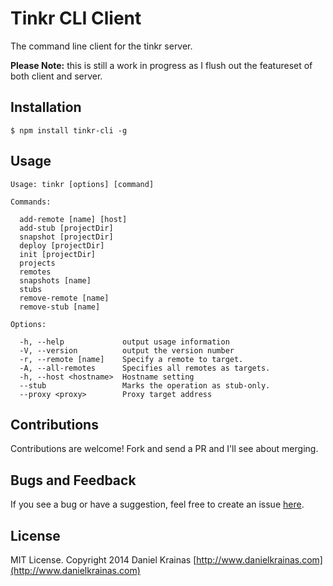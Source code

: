 # Tinkr CLI Client

The command line client for the tinkr server.

**Please Note:** this is still a work in progress as I flush out the featureset of both client and server. 


## Installation

`$ npm install tinkr-cli -g`


## Usage

```
Usage: tinkr [options] [command]

Commands:

  add-remote [name] [host]
  add-stub [projectDir]
  snapshot [projectDir]
  deploy [projectDir]
  init [projectDir]
  projects
  remotes
  snapshots [name]
  stubs
  remove-remote [name]
  remove-stub [name]

Options:

  -h, --help             output usage information
  -V, --version          output the version number
  -r, --remote [name]    Specify a remote to target.
  -A, --all-remotes      Specifies all remotes as targets.
  -h, --host <hostname>  Hostname setting
  --stub                 Marks the operation as stub-only.
  --proxy <proxy>        Proxy target address
```


## Contributions

Contributions are welcome! Fork and send a PR and I'll see about merging.


## Bugs and Feedback

If you see a bug or have a suggestion, feel free to create an issue [here](https://github.com/danielkrainas/tinkr-cli/issues).


## License

MIT License. Copyright 2014 Daniel Krainas [http://www.danielkrainas.com](http://www.danielkrainas.com)

